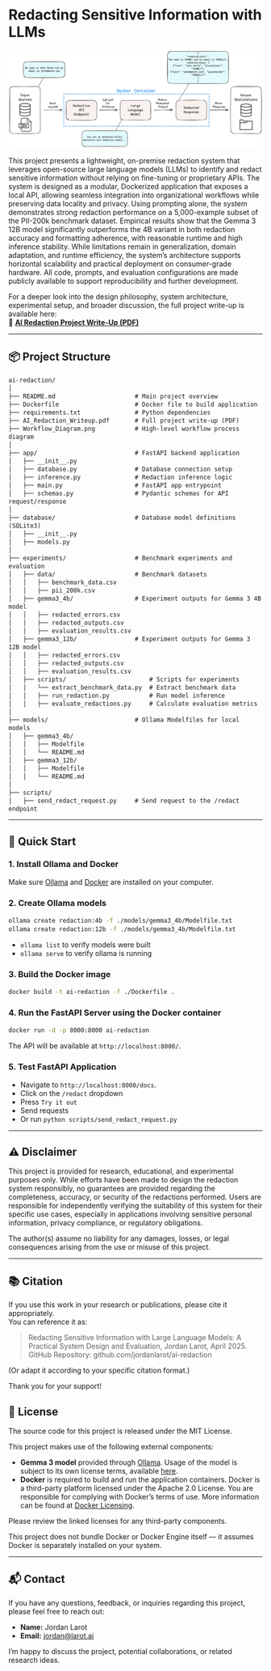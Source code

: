 # Redacting Sensitive Information with LLMs

![Workflow diagram of the LLM-powered redaction system.](Workflow_Diagram.png)

This project presents a lightweight, on-premise redaction system that leverages open-source large language models (LLMs) to identify and redact sensitive information without relying on fine-tuning or proprietary APIs. The system is designed as a modular, Dockerized application that exposes a local API, allowing seamless integration into organizational workflows while preserving data locality and privacy. Using prompting alone, the system demonstrates strong redaction performance on a 5,000-example subset of the PII-200k benchmark dataset. Empirical results show that the Gemma 3 12B model significantly outperforms the 4B variant in both redaction accuracy and formatting adherence, with reasonable runtime and high inference stability. While limitations remain in generalization, domain adaptation, and runtime efficiency, the system’s architecture supports horizontal scalability and practical deployment on consumer-grade hardware. All code, prompts, and evaluation configurations are made publicly available to support reproducibility and further development. 

For a deeper look into the design philosophy, system architecture, experimental setup, and broader discussion, the full project write-up is available here:  
📄 [**AI Redaction Project Write-Up (PDF)**](./AI_Redaction_Writeup.pdf)

---

## 📦 Project Structure
```
ai-redaction/
│
├── README.md                      # Main project overview
├── Dockerfile                     # Docker file to build application
├── requirements.txt               # Python dependencies
├── AI_Redaction_Writeup.pdf       # Full project write-up (PDF)
├── Workflow_Diagram.png           # High-level workflow process diagram
│
├── app/                           # FastAPI backend application
│   ├── __init__.py
│   ├── database.py                # Database connection setup
│   ├── inference.py               # Redaction inference logic 
│   ├── main.py                    # FastAPI app entrypoint
│   ├── schemas.py                 # Pydantic schemas for API request/response
│
├── database/                      # Database model definitions (SQLite3)
│   ├── __init__.py
│   ├── models.py                
│
├── experiments/                   # Benchmark experiments and evaluation
│   ├── data/                      # Benchmark datasets
│   │   ├── benchmark_data.csv     
│   │   ├── pii_200k.csv
│   ├── gemma3_4b/                 # Experiment outputs for Gemma 3 4B model
│   │   ├── redacted_errors.csv
│   │   ├── redacted_outputs.csv
│   │   ├── evaluation_results.csv
│   ├── gemma3_12b/                # Experiment outputs for Gemma 3 12B model
│   │   ├── redacted_errors.csv
│   │   ├── redacted_outputs.csv
│   │   ├── evaluation_results.csv
│   ├── scripts/                       # Scripts for experiments
│   │   └── extract_benchmark_data.py  # Extract benchmark data
│   │   ├── run_redaction.py           # Run model inference
│   │   ├── evaluate_redactions.py     # Calculate evaluation metrics
│
├── models/                        # Ollama Modelfiles for local models
│   ├── gemma3_4b/
│   │   ├── Modelfile
│   │   └── README.md
│   ├── gemma3_12b/
│   │   ├── Modelfile
│   │   └── README.md
│
├── scripts/                      
│   ├── send_redact_request.py     # Send request to the /redact endpoint
```

--- 

## 🚀 Quick Start

### 1. Install Ollama and Docker
Make sure [Ollama](https://ollama.com/) and [Docker](https://www.docker.com/) are installed on your computer. 

### 2. Create Ollama models
```bash
ollama create redaction:4b -f ./models/gemma3_4b/Modelfile.txt 
ollama create redaction:12b -f ./models/gemma3_4b/Modelfile.txt 
```
- `ollama list` to verify models were built
- `ollama serve` to verify ollama is running


### 3. Build the Docker image 
```bash
docker build -t ai-redaction -f ./Dockerfile .    
```

### 4. Run the FastAPI Server using the Docker container
```bash
docker run -d -p 8000:8000 ai-redaction
```
The API will be available at `http://localhost:8000/`.

### 5. Test FastAPI Application
- Navigate to `http://localhost:8000/docs`. 
- Click on the `/redact` dropdown
- Press `Try it out`
- Send requests 
- Or run `python scripts/send_redact_request.py` 

---

## ⚠️ Disclaimer

This project is provided for research, educational, and experimental purposes only. While efforts have been made to design the redaction system responsibly, no guarantees are provided regarding the completeness, accuracy, or security of the redactions performed. Users are responsible for independently verifying the suitability of this system for their specific use cases, especially in applications involving sensitive personal information, privacy compliance, or regulatory obligations.

The author(s) assume no liability for any damages, losses, or legal consequences arising from the use or misuse of this project.

---

## 📚 Citation

If you use this work in your research or publications, please cite it appropriately.  
You can reference it as:

> Redacting Sensitive Information with Large Language Models:
A Practical System Design and Evaluation, Jordan Larot, April 2025. GitHub Repository: github.com/jordanlarot/ai-redaction

(Or adapt it according to your specific citation format.)

Thank you for your support!

## 📜 License

The source code for this project is released under the MIT License.  

This project makes use of the following external components:

- **Gemma 3 model** provided through [Ollama](https://ollama.com/library/gemma3). Usage of the model is subject to its own license terms, available [here](https://ollama.com/library/gemma3/blobs/dd084c7d92a3).
- **Docker** is required to build and run the application containers. Docker is a third-party platform licensed under the Apache 2.0 License. You are responsible for complying with Docker’s terms of use. More information can be found at [Docker Licensing](https://www.docker.com/legal/docker-terms-service/).

Please review the linked licenses for any third-party components.  

This project does not bundle Docker or Docker Engine itself — it assumes Docker is separately installed on your system.

---

## 📬 Contact

If you have any questions, feedback, or inquiries regarding this project, please feel free to reach out:

- **Name:** Jordan Larot
- **Email:** jordan@larot.ai

I’m happy to discuss the project, potential collaborations, or related research ideas.